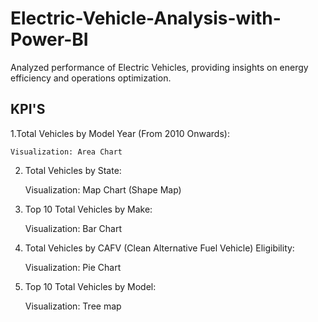 # Electric-Vehicle-Analysis-with-Power-BI
Analyzed performance of Electric Vehicles, providing insights on energy efficiency and operations optimization.

 ## KPI'S

 1.Total Vehicles by Model Year (From 2010 Onwards):

    Visualization: Area Chart
  
 2. Total Vehicles by State:

    Visualization: Map Chart (Shape Map) 

 3. Top 10 Total Vehicles by Make:

    Visualization: Bar Chart 

 4. Total Vehicles by CAFV (Clean Alternative Fuel Vehicle) Eligibility:

    Visualization: Pie Chart 

5. Top 10 Total Vehicles by Model:

   Visualization: Tree map

   
